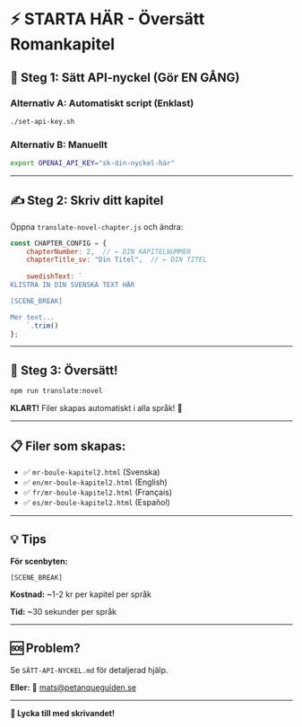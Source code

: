 # ⚡ STARTA HÄR - Översätt Romankapitel

## 🔑 Steg 1: Sätt API-nyckel (Gör EN GÅNG)

### Alternativ A: Automatiskt script (Enklast)
```bash
./set-api-key.sh
```

### Alternativ B: Manuellt
```bash
export OPENAI_API_KEY="sk-din-nyckel-här"
```

---

## ✍️ Steg 2: Skriv ditt kapitel

Öppna `translate-novel-chapter.js` och ändra:

```javascript
const CHAPTER_CONFIG = {
    chapterNumber: 2,  // ← DIN KAPITELNUMMER
    chapterTitle_sv: "Din Titel",  // ← DIN TITEL
    
    swedishText: `
KLISTRA IN DIN SVENSKA TEXT HÄR

[SCENE_BREAK]

Mer text...
    `.trim()
};
```

---

## 🚀 Steg 3: Översätt!

```bash
npm run translate:novel
```

**KLART!** Filer skapas automatiskt i alla språk! 🎉

---

## 📋 Filer som skapas:

- ✅ `mr-boule-kapitel2.html` (Svenska)
- ✅ `en/mr-boule-kapitel2.html` (English)  
- ✅ `fr/mr-boule-kapitel2.html` (Français)
- ✅ `es/mr-boule-kapitel2.html` (Español)

---

## 💡 Tips

**För scenbyten:**
```
[SCENE_BREAK]
```

**Kostnad:** ~1-2 kr per kapitel per språk

**Tid:** ~30 sekunder per språk

---

## 🆘 Problem?

Se `SÄTT-API-NYCKEL.md` för detaljerad hjälp.

**Eller:**
📧 mats@petanqueguiden.se

---

**🎉 Lycka till med skrivandet!**
